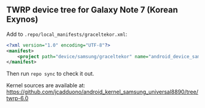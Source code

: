 ## TWRP device tree for Galaxy Note 7 (Korean Exynos)

Add to `.repo/local_manifests/graceltekor.xml`:

```xml
<?xml version="1.0" encoding="UTF-8"?>
<manifest>
	<project path="device/samsung/graceltekor" name="android_device_samsung_graceltekor" remote="TeamWin" revision="android-6.0" />
</manifest>
```

Then run `repo sync` to check it out.

Kernel sources are available at: https://github.com/jcadduono/android_kernel_samsung_universal8890/tree/twrp-6.0

